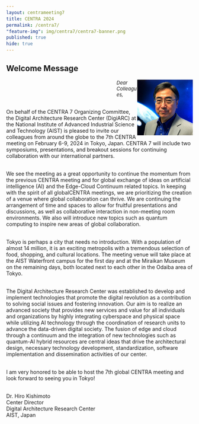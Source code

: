 ```yaml
---
layout: centrameeting7
title: CENTRA 2024
permalink: /centra7/
"feature-img": img/centra7/centra7-banner.png
published: true
hide: true
---
```


## Welcome Message

<p>
<img src="/img/centra7/kishimoto.jpg" style="width:150px;" align="right"/>
</p>
<p style="font-style:italic; font-size:small; margin-left: 298px">
Dear Colleagues,<br /><br />

On behalf of the CENTRA 7 Organizing Committee, the Digital Architecture Research Center (DigiARC) at the National Institute of Advanced Industrial Science and Technology (AIST) is pleased to invite our colleagues from around the globe to the 7th CENTRA meeting on February 6-9, 2024 in Tokyo, Japan. CENTRA 7 will include two symposiums, presentations, and breakout sessions for continuing collaboration with our international partners.<br /><br />

We see the meeting as a great opportunity to continue the momentum from the previous CENTRA meeting and for global exchange of ideas on artificial intelligence (AI) and the Edge-Cloud Continuum related topics. In keeping with the spirit of all globalCENTRA meetings, we are prioritizing the creation of a venue where global collaboration can thrive. We are continuing the arrangement of time and spaces to allow for fruitful presentations and discussions, as well as collaborative interaction in non-meeting room environments. We also will introduce new topics such as quantum computing to inspire new areas of global collaboration.<br /><br />

Tokyo is perhaps a city that needs no introduction. With a population of almost 14 million, it is an exciting metropolis with a tremendous selection of food, shopping, and cultural locations. The meeting venue will take place at the AIST Waterfront campus for the first day and at the Miraikan Museum on the remaining days, both located next to each other in the Odaiba area of Tokyo.<br /><br />

The Digital Architecture Research Center was established to develop and implement technologies that promote the digital revolution as a contribution to solving social issues and fostering innovation. Our aim is to realize an advanced society that provides new services and value for all individuals and organizations by highly integrating cyberspace and physical space while utilizing AI technology through the coordination of research units to advance the data-driven digital society. The fusion of edge and cloud through a continuum and the integration of new technologies such as quantum-AI hybrid resources are central ideas that drive the architectural design, necessary technology development, standardization, software implementation and dissemination activities of our center.<br /><br />

I am very honored to be able to host the 7th global CENTRA meeting and look forward to seeing you in Tokyo!<br /><br />

Dr. Hiro Kishimoto<br />
Center Director<br />
Digital Architecture Research Center<br />
AIST, Japan<br />
</p>
